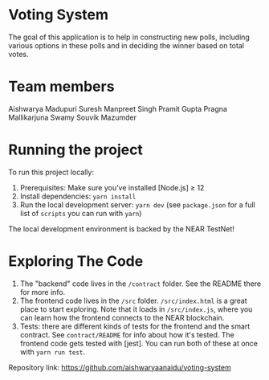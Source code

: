 Voting System
==================

The goal of this application is to help in constructing new polls, including various options in these polls and in deciding the winner based on total votes.

Team members
===========
Aishwarya Madupuri Suresh
Manpreet Singh
Pramit Gupta
Pragna Mallikarjuna Swamy
Souvik Mazumder


Running the project
===========

To run this project locally:

1. Prerequisites: Make sure you've installed [Node.js] ≥ 12
2. Install dependencies: `yarn install`
3. Run the local development server: `yarn dev` (see `package.json` for a
   full list of `scripts` you can run with `yarn`)

The local development environment is backed by the NEAR TestNet!


Exploring The Code
==================

1. The "backend" code lives in the `/contract` folder. See the README there for
   more info.
2. The frontend code lives in the `/src` folder. `/src/index.html` is a great
   place to start exploring. Note that it loads in `/src/index.js`, where you
   can learn how the frontend connects to the NEAR blockchain.
3. Tests: there are different kinds of tests for the frontend and the smart
   contract. See `contract/README` for info about how it's tested. The frontend
   code gets tested with [jest]. You can run both of these at once with `yarn
   run test`.

Repository link: https://github.com/aishwaryaanaidu/voting-system
